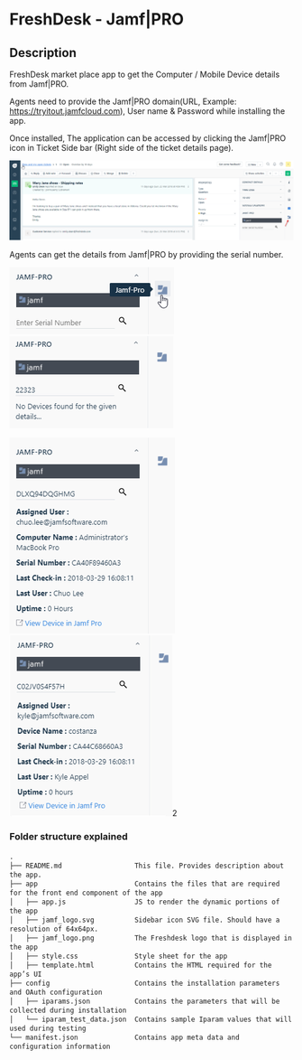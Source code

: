 # FreshDesk - Jamf|PRO

## Description

FreshDesk market place app to get the Computer / Mobile Device details from Jamf|PRO.

Agents need to provide the Jamf|PRO domain(URL, Example: https://tryitout.jamfcloud.com), User name & Password while installing the app.

Once installed, The application can be accessed by clicking the Jamf|PRO icon in Ticket Side bar (Right side of the ticket details page).

![Freshdesk Tickets](page.png)

Agents can get the details from Jamf|PRO by providing the serial number.

![Freshdesk Tickets](image1.png) ![Freshdesk Tickets](image2.png)

![Freshdesk Tickets](image3.png) ![Freshdesk Tickets](image4.png)2

### Folder structure explained

    .
    ├── README.md                  This file. Provides description about the app.
    ├── app                        Contains the files that are required for the front end component of the app
    │   ├── app.js                 JS to render the dynamic portions of the app
    │   ├── jamf_logo.svg          Sidebar icon SVG file. Should have a resolution of 64x64px.
    │   ├── jamf_logo.png          The Freshdesk logo that is displayed in the app
    │   ├── style.css              Style sheet for the app
    │   ├── template.html          Contains the HTML required for the app’s UI
    ├── config                     Contains the installation parameters and OAuth configuration
    │   ├── iparams.json           Contains the parameters that will be collected during installation
    │   └── iparam_test_data.json  Contains sample Iparam values that will used during testing
    └── manifest.json              Contains app meta data and configuration information

